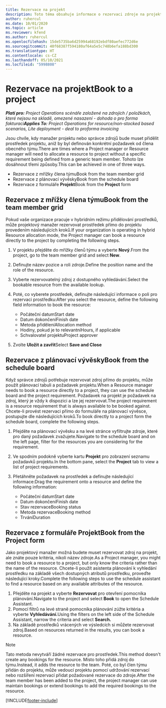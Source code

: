 ```yaml
---
title: Rezervace na projekt
description: Toto téma obsahuje informace o rezervaci zdroje na projekt.
author: ruhercul
ms.date: 10/01/2020
ms.topic: article
ms.reviewer: kfend
ms.author: ruhercul
ms.openlocfilehash: 15de5735ba6d25994a68192ebdf80aefec772d6e
ms.sourcegitcommit: 40f68387f594180af64a5e5c748b6efa188bd300
ms.translationtype: HT
ms.contentlocale: cs-CZ
ms.lasthandoff: 05/10/2021
ms.locfileid: "5998808"
---
```

# <a name="book-to-a-project"></a><span data-ttu-id="c38f0-103">Rezervace na projekt</span><span class="sxs-lookup"><span data-stu-id="c38f0-103">Book to a project</span></span>

<span data-ttu-id="c38f0-104">_**Platí pro:** Project Operations scénáře založené na zdrojích / položkách, které nejsou na skladě, omezené nasazení - dohoda o pro forma fakturaci_</span><span class="sxs-lookup"><span data-stu-id="c38f0-104">_**Applies To:** Project Operations for resource/non-stocked based scenarios, Lite deployment - deal to proforma invoicing_</span></span>

<span data-ttu-id="c38f0-105">Jsou chvíle, kdy manažer projektu nebo správce zdrojů bude muset přidělit prostředek projektu, aniž by byl definován konkrétní požadavek od člena obecného týmu.</span><span class="sxs-lookup"><span data-stu-id="c38f0-105">There are times where a Project manager or Resource manager will need to allocate a resource to project without a specific requirement being defined from a generic team member.</span></span> <span data-ttu-id="c38f0-106">Tohoto lze dosáhnout třemi způsoby.</span><span class="sxs-lookup"><span data-stu-id="c38f0-106">This can be achieved in one of three ways.</span></span>

- <span data-ttu-id="c38f0-107">Rezervace z mřížky člena týmu</span><span class="sxs-lookup"><span data-stu-id="c38f0-107">Book from the team member grid</span></span>
- <span data-ttu-id="c38f0-108">Rezervace z plánovací vývěsky</span><span class="sxs-lookup"><span data-stu-id="c38f0-108">Book from the schedule board</span></span>
- <span data-ttu-id="c38f0-109">Rezervace z formuláře **Projekt**</span><span class="sxs-lookup"><span data-stu-id="c38f0-109">Book from the **Project** form</span></span>

## <a name="book-from-the-team-member-grid"></a><span data-ttu-id="c38f0-110">Rezervace z mřížky člena týmu</span><span class="sxs-lookup"><span data-stu-id="c38f0-110">Book from the team member grid</span></span>

<span data-ttu-id="c38f0-111">Pokud vaše organizace pracuje v hybridním režimu přidělování prostředků, může projektový manažer rezervovat prostředek přímo do projektu provedením následujících kroků.</span><span class="sxs-lookup"><span data-stu-id="c38f0-111">If your organization is operating in hybrid Resource allocation mode, the Project manager can book a resource directly to the project by completing the following steps.</span></span>

1. <span data-ttu-id="c38f0-112">V projektu přejděte do mřížky členů týmu a vyberte **Nový**.</span><span class="sxs-lookup"><span data-stu-id="c38f0-112">From the project, go to the team member grid and select **New**.</span></span>
2. <span data-ttu-id="c38f0-113">Definujte název pozice a roli zdroje.</span><span class="sxs-lookup"><span data-stu-id="c38f0-113">Define the position name and the role of the resource.</span></span>
3. <span data-ttu-id="c38f0-114">Vyberte rezervovatelný zdroj z dostupného vyhledávání.</span><span class="sxs-lookup"><span data-stu-id="c38f0-114">Select the bookable resource from the available lookup.</span></span>
4. <span data-ttu-id="c38f0-115">Poté, co vyberete prostředek, definujte následující informace o poli pro rezervaci prostředku:</span><span class="sxs-lookup"><span data-stu-id="c38f0-115">After you select the resource, define the following field information to book the resource:</span></span>

    - <span data-ttu-id="c38f0-116">Počáteční datum</span><span class="sxs-lookup"><span data-stu-id="c38f0-116">Start date</span></span>
    - <span data-ttu-id="c38f0-117">Datum dokončení</span><span class="sxs-lookup"><span data-stu-id="c38f0-117">Finish date</span></span>
    - <span data-ttu-id="c38f0-118">Metoda přidělení</span><span class="sxs-lookup"><span data-stu-id="c38f0-118">Allocation method</span></span>
    - <span data-ttu-id="c38f0-119">Hodiny, pokud je to relevantní</span><span class="sxs-lookup"><span data-stu-id="c38f0-119">Hours, if applicable</span></span>
    - <span data-ttu-id="c38f0-120">Schvalovatel projektu</span><span class="sxs-lookup"><span data-stu-id="c38f0-120">Project approver</span></span>

6. <span data-ttu-id="c38f0-121">Zvolte **Uložit a zavřít**</span><span class="sxs-lookup"><span data-stu-id="c38f0-121">Select **Save and Close**</span></span>

## <a name="book-from-the-schedule-board"></a><span data-ttu-id="c38f0-122">Rezervace z plánovací vývěsky</span><span class="sxs-lookup"><span data-stu-id="c38f0-122">Book from the schedule board</span></span>

<span data-ttu-id="c38f0-123">Když správce zdrojů potřebuje rezervovat zdroj přímo do projektu, může použít plánovací tabuli a požadavek projektu.</span><span class="sxs-lookup"><span data-stu-id="c38f0-123">When a Resource manager needs to book a resource directly to a project, they can use the schedule board and the project requirement.</span></span> <span data-ttu-id="c38f0-124">Požadavek na projekt je požadavek na zdroj, který je vždy k dispozici a lze jej rezervovat.</span><span class="sxs-lookup"><span data-stu-id="c38f0-124">The project requirement is a resource requirement that is always available to be booked against.</span></span> <span data-ttu-id="c38f0-125">Chcete-li provést rezervaci přímo do formuláře na plánovací vývěsce, postupujte dle následujících kroků.</span><span class="sxs-lookup"><span data-stu-id="c38f0-125">To book directly to a project form the schedule board, complete the following steps.</span></span>

1. <span data-ttu-id="c38f0-126">Přejděte na plánovací vývěsku a na levé stránce vyfiltrujte zdroje, které pro daný požadavek zvažujete.</span><span class="sxs-lookup"><span data-stu-id="c38f0-126">Navigate to the schedule board and on the left page, filter for the resources you are considering for the requirement.</span></span>
2. <span data-ttu-id="c38f0-127">Ve spodním podokně vyberte kartu **Projekt** pro zobrazení seznamu požadavků projektu.</span><span class="sxs-lookup"><span data-stu-id="c38f0-127">In the bottom pane, select the **Project** tab to view a list of project requirements.</span></span>
3. <span data-ttu-id="c38f0-128">Přetáhněte požadavek na prostředek a definujte následující informace:</span><span class="sxs-lookup"><span data-stu-id="c38f0-128">Drag the requirement onto a resource and define the following information:</span></span>

    - <span data-ttu-id="c38f0-129">Počáteční datum</span><span class="sxs-lookup"><span data-stu-id="c38f0-129">Start date</span></span>
    - <span data-ttu-id="c38f0-130">Datum dokončení</span><span class="sxs-lookup"><span data-stu-id="c38f0-130">Finish date</span></span>
    - <span data-ttu-id="c38f0-131">Stav rezervace</span><span class="sxs-lookup"><span data-stu-id="c38f0-131">Booking status</span></span>
    - <span data-ttu-id="c38f0-132">Metoda rezervace</span><span class="sxs-lookup"><span data-stu-id="c38f0-132">Booking method</span></span>
    - <span data-ttu-id="c38f0-133">Trvání</span><span class="sxs-lookup"><span data-stu-id="c38f0-133">Duration</span></span>

## <a name="book-from-the-project-form"></a><span data-ttu-id="c38f0-134">Rezervace z formuláře Projekt</span><span class="sxs-lookup"><span data-stu-id="c38f0-134">Book from the Project form</span></span>

<span data-ttu-id="c38f0-135">Jako projektový manažer možná budete muset rezervovat zdroj na projekt, ale znáte pouze kritéria, nikoli název zdroje.</span><span class="sxs-lookup"><span data-stu-id="c38f0-135">As a Project manager, you might need to book a resource to a project, but only know the criteria rather than the name of the resource.</span></span> <span data-ttu-id="c38f0-136">Chcete-li použít asistenta plánování k vyhledání prostředku na základě všech dostupných atributů prostředku, proveďte následující kroky.</span><span class="sxs-lookup"><span data-stu-id="c38f0-136">Complete the following steps to use the schedule assistant to find a resource based on any available attributes of the resource.</span></span> 

1. <span data-ttu-id="c38f0-137">Přejděte na projekt a vyberte **Rezervovat** pro otevření pomocníka plánování.</span><span class="sxs-lookup"><span data-stu-id="c38f0-137">Navigate to the project and select **Book** to open the Schedule Assistant.</span></span>
2. <span data-ttu-id="c38f0-138">Pomocí filtrů na levé straně pomocníka plánování zúžte kritéria a vyberte **Vyhledávání.**</span><span class="sxs-lookup"><span data-stu-id="c38f0-138">Using the filters on the left side of the Schedule Assistant, narrow the criteria and select **Search.**</span></span>
3. <span data-ttu-id="c38f0-139">Na základě prostředků vrácených ve výsledcích si můžete rezervovat zdroj.</span><span class="sxs-lookup"><span data-stu-id="c38f0-139">Based on resources returned in the results, you can book a resource.</span></span>

> [!NOTE]
> <span data-ttu-id="c38f0-140">Tato metoda nevytváří žádné rezervace pro prostředek.</span><span class="sxs-lookup"><span data-stu-id="c38f0-140">This method doesn't create any bookings for the resource.</span></span> <span data-ttu-id="c38f0-141">Místo toho přidá zdroj do týmu.</span><span class="sxs-lookup"><span data-stu-id="c38f0-141">Instead, it adds the resource to the team.</span></span> <span data-ttu-id="c38f0-142">Poté, co byl člen týmu přidán do projektu, může vedoucí projektu pomocí udržování rezervací nebo rozšíření rezervací přidat požadované rezervace do zdroje.</span><span class="sxs-lookup"><span data-stu-id="c38f0-142">After the team member has been added to the project, the project manager can use maintain bookings or extend bookings to add the required bookings to the resource.</span></span>


[!INCLUDE[footer-include](../includes/footer-banner.md)]